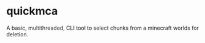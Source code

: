 # quickmca
A basic, multithreaded, CLI tool to select chunks from a minecraft worlds for deletion. 
